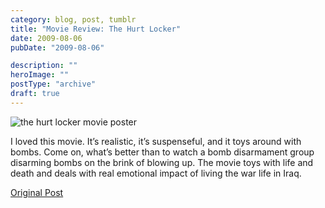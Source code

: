 ```yaml
---
category: blog, post, tumblr
title: "Movie Review: The Hurt Locker"
date: 2009-08-06
pubDate: "2009-08-06"

description: ""
heroImage: ""
postType: "archive"
draft: true
---
```




![the hurt locker movie poster](https://upload.wikimedia.org/wikipedia/en/6/6c/HLposterUSA2.jpg)

I loved this movie. It’s realistic, it’s suspenseful, and it toys around with bombs. Come on, what’s better than to watch a bomb disarmament group disarming bombs on the brink of blowing up. The movie toys with life and death and deals with real emotional impact of living the war life in Iraq.

[Original Post](https://jermspeaks.com/post/157567058/the-hurt-locker-i-loved-this-movie-its)
